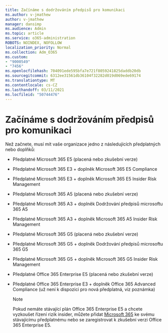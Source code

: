 ```yaml
---
title: Začínáme s dodržováním předpisů pro komunikaci
ms.author: v-jmathew
author: v-jmathew
manager: dansimp
ms.audience: Admin
ms.topic: article
ms.service: o365-administration
ROBOTS: NOINDEX, NOFOLLOW
localization_priority: Normal
ms.collection: Adm_O365
ms.custom:
- "9000549"
- "7456"
ms.openlocfilehash: 704091ede595bfa7e721f8059241825daddb20db
ms.sourcegitcommit: 6312ee31561db36104f32282d019d069ede69174
ms.translationtype: MT
ms.contentlocale: cs-CZ
ms.lasthandoff: 03/11/2021
ms.locfileid: "50744476"
---
```

# <a name="get-started-with-communication-compliance"></a>Začínáme s dodržováním předpisů pro komunikaci

Než začnete, musí mít vaše organizace jedno z následujících předplatných nebo doplňků:

* Předplatné Microsoft 365 E5 (placená nebo zkušební verze)
* Předplatné Microsoft 365 E3 + doplněk Microsoft 365 E5 Compliance
* Předplatné Microsoft 365 E3 + doplněk Microsoft 365 E5 Insider Risk Management
* Předplatné Microsoft 365 A5 (placená nebo zkušební verze)
* Předplatné Microsoft 365 A3 + doplněk Dodržování předpisů microsoftu 365 A5
* Předplatné Microsoft 365 A3 + doplněk Microsoft 365 A5 Insider Risk Management
* Předplatné Microsoft 365 G5 (placená nebo zkušební verze)
* Předplatné Microsoft 365 G5 + doplněk Dodržování předpisů microsoftu 365 G5
* Předplatné Microsoft 365 G5 + doplněk Microsoft 365 G5 Insider Risk Management
* Předplatné Office 365 Enterprise E5 (placená nebo zkušební verze)
* Předplatné Office 365 Enterprise E3 + doplněk Office 365 Advanced Compliance (už není k dispozici pro nová předplatná, viz poznámka)

    > [!NOTE]
    > Pokud nemáte stávající plán Office 365 Enterprise E5 a chcete vyzkoušet řízení rizik insider, můžete přidat [Microsoft 365](https://go.microsoft.com/fwlink/?linkid=2130508) ke svému stávajícímu předplatnému nebo se zaregistrovat k zkušební verzi Office 365 Enterprise E5.
